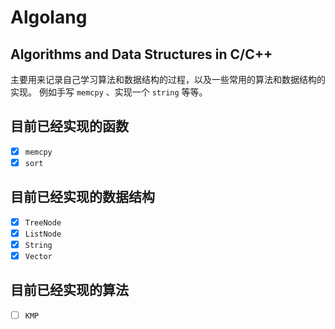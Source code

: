 # Algolang
## Algorithms and Data Structures in C/C++
主要用来记录自己学习算法和数据结构的过程，以及一些常用的算法和数据结构的实现。
例如手写 `memcpy` 、实现一个 `string` 等等。
## 目前已经实现的函数
- [x] `memcpy`
- [x] `sort`

## 目前已经实现的数据结构
- [x] `TreeNode`
- [x] `ListNode`
- [x] `String`
- [x] `Vector`

## 目前已经实现的算法
- [ ] `KMP`